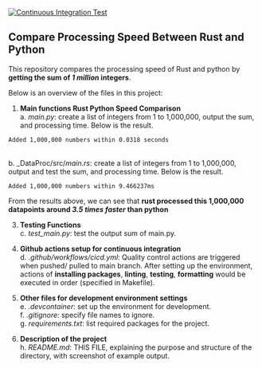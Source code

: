 [![Continuous Integration Test](https://github.com/nogibjj/RustProc_YCLiu/actions/workflows/CICD.yml/badge.svg)](https://github.com/nogibjj/RustProc_YCLiu/actions/workflows/CICD.yml)

## Compare Processing Speed Between Rust and Python 

This repository compares the processing speed of Rust and python by **getting the sum of _1 million_ integers**.

Below is an overview of the files in this project:

1. **Main functions Rust Python Speed Comparison**
   <br>a. _main.py_: create a list of integers from 1 to 1,000,000, output the sum, and processing time. Below is the result.
```
Added 1,000,000 numbers within 0.0318 seconds
```
   <br>b. _DataProc/src/_main.rs_: create a list of integers from 1 to 1,000,000, output and test the sum, and processing time. Below is the result.
```
Added 1,000,000 numbers within 9.466237ms
```
From the results above, we can see that **rust processed this 1,000,000 datapoints around _3.5 times faster_ than python**
 
3. **Testing Functions**
   <br>c. _test_main.py_: test the output sum of main.py.
   
4. **Github actions setup for continuous integration**
  <br>d. _.github/workflows/cicd.yml_: Quality control actions are triggered when pushed/ pulled to main branch. After setting up the environment, actions of **installing packages**, **linting**, **testing**, **formatting** would be executed in order (specified in Makefile). 

5. **Other files for development environment settings**
  <br>e. _.devcontainer_: set up the environment for development.
  <br>f. _.gitignore_: specify file names to ignore.
  <br>g. _requirements.txt_: list required packages for the project.

6. **Description of the project**
   <br>h. _README.md_: THIS FILE, explaining the purpose and structure of the directory, with screenshot of example output.


